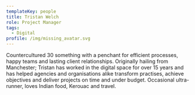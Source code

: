 ```yaml
---
templateKey: people
title: Tristan Welch
role: Project Manager
tags:
  - Digital
profile: /img/missing_avatar.svg
---
```

Countercultured 30 something with a penchant for efficient processes, happy teams and lasting client relationships. Originally hailing from Manchester; Tristan has worked in the digital space for over 15 years and has helped agencies and organisations alike transform practises, achieve objectives and deliver projects on time and under budget. Occasional ultra-runner, loves Indian food, Kerouac and travel.
